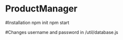 ﻿# ProductManager
  #Installation 
  npm init
  npm start
  
  #Changes
  username and password in /util/database.js
